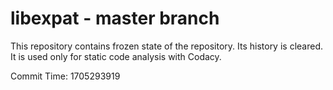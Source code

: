 # libexpat - master branch

This repository contains frozen state of the repository.
Its history is cleared. It is used only for static code
analysis with Codacy.

Commit Time: 1705293919